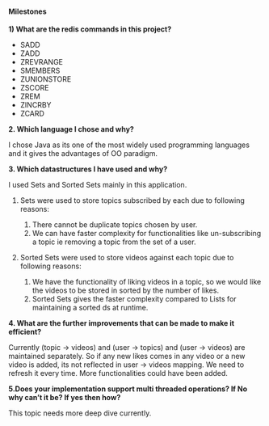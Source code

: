 #### Milestones

**1) What are the redis commands in this project?**
* SADD
* ZADD
* ZREVRANGE
* SMEMBERS
* ZUNIONSTORE
* ZSCORE
* ZREM
* ZINCRBY
* ZCARD


**2. Which language I chose and why?**

I chose Java as its one of the most widely used programming languages and it gives the advantages of OO paradigm.

**3. Which datastructures I have used and why?**

I used Sets and Sorted Sets mainly in this application. 
1. Sets were used to store topics subscribed by each due to following reasons:
    1. There cannot be duplicate topics chosen by user.
    2. We can have faster complexity for functionalities like un-subscribing a topic ie removing a topic from the set of a user.
    
2. Sorted Sets were used to store videos against each topic due to following reasons:
    1. We have the functionality of liking videos in a topic, so we would like the videos to be stored in sorted by the number of likes.
    2. Sorted Sets gives the faster complexity compared to Lists for maintaining a sorted ds at runtime.
    
**4. What are the further improvements that can be made to make it
efficient?**

Currently (topic -> videos) and (user -> topics) and (user -> videos) are maintained separately. So if any new likes comes in any video or a new video is added, its not reflected in user -> videos mapping. We need to refresh it every time.
More functionalities could have been added.

**5.Does your implementation support multi threaded operations? If No
    why can’t it be? If yes then how?**
    
This topic needs more deep dive currently.

